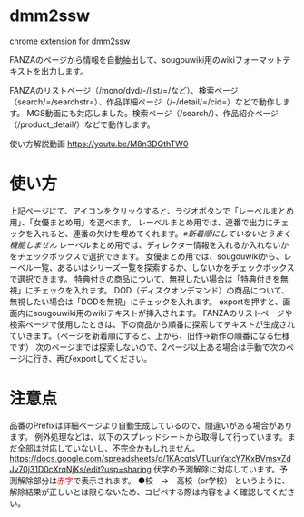 dmm2ssw
====
chrome extension for dmm2ssw

FANZAのページから情報を自動抽出して、sougouwiki用のwikiフォーマットテキストを出力します。

FANZAのリストページ（/mono/dvd/-/list/=/など）、検索ページ（search/=/searchstr=）、作品詳細ページ（/-/detail/=/cid=）などで動作します。
MGS動画にも対応しました。検索ページ（/search/）、作品紹介ページ（/product_detail/）などで動作します。

使い方解説動画
https://youtu.be/M8n3DQthTW0

# 使い方
上記ページにて、アイコンをクリックすると、ラジオボタンで「レーベルまとめ用」、「女優まとめ用」を選べます。
レーベルまとめ用では、連番で出力にチェックを入れると、連番の欠けを埋めてくれます。*※新着順にしていないとうまく機能しません*
レーベルまとめ用では、ディレクター情報を入れるか入れないかをチェックボックスで選択できます。
女優まとめ用では、sougouwikiから、レーベル一覧、あるいはシリーズ一覧を探索するか、しないかをチェックボックスで選択できます。
特典付きの商品について、無視したい場合は「特典付きを無視」にチェックを入れます。
DOD（ディスクオンデマンド）の商品について、無視したい場合は「DODを無視」にチェックを入れます。
exportを押すと、画面内にsougouwiki用のwikiテキストが挿入されます。
FANZAのリストページや検索ページで使用したときは、下の商品から順番に探索してテキストが生成されていきます。（ページを新着順にすると、上から、旧作→新作の順番になる仕様です）
次のページまでは探索しないので、2ページ以上ある場合は手動で次のページに行き、再びexportしてください。

# 注意点
品番のPrefixは詳細ページより自動生成しているので、間違いがある場合があります。
例外処理などは、以下のスプレッドシートから取得して行っています。まだ全部は対応していないし、不完全かもしれません。
https://docs.google.com/spreadsheets/d/1KAcqtsVTUurYatcY7KxBVmsvZdJv70j31D0cXrqNjKs/edit?usp=sharing
伏字の予測解除に対応しています。予測解除部分は<span style="color:red">赤字</span>で表示されます。
●校　→　高校（or学校）
というように、解除結果が正しいとは限らないため、コピペする際は内容をよく確認してください。
